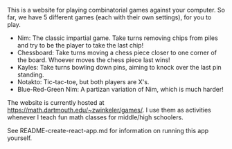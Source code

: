 This is a website for playing combinatorial games against your computer. So far, we have 5 different games (each with their own settings), for you to play.
* Nim: The classic impartial game. Take turns removing chips from piles and try to be the player to take the last chip!
* Chessboard: Take turns moving a chess piece closer to one corner of the board. Whoever moves the chess piece last wins!
* Kayles: Take turns bowling down pins, aiming to knock over the last pin standing.
* Notakto: Tic-tac-toe, but both players are X's.
* Blue-Red-Green Nim: A partizan variation of Nim, which is much harder!

The website is currently hosted at https://math.dartmouth.edu/~zwinkeler/games/. I use them as activities whenever I teach fun math classes for middle/high schoolers.

See README-create-react-app.md for information on running this app yourself.